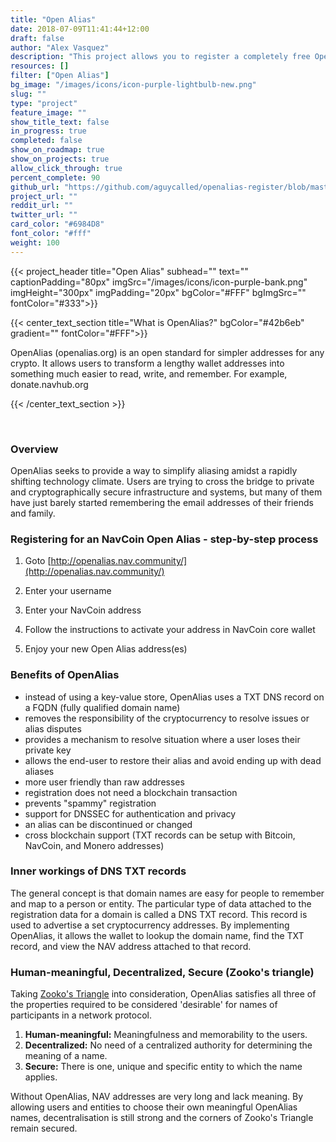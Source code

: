 ```yaml
---
title: "Open Alias"
date: 2018-07-09T11:41:44+12:00
draft: false
author: "Alex Vasquez"
description: "This project allows you to register a completely free OpenAlias address"
resources: []
filter: ["Open Alias"]
bg_image: "/images/icons/icon-purple-lightbulb-new.png"
slug: ""
type: "project"
feature_image: ""
show_title_text: false
in_progress: true
completed: false
show_on_roadmap: true
show_on_projects: true
allow_click_through: true
percent_complete: 90
github_url: "https://github.com/aguycalled/openalias-register/blob/master/views/index.ejs"
project_url: ""
reddit_url: ""
twitter_url: ""
card_color: "#6984D8"
font_color: "#fff"
weight: 100
---
```


{{< project_header
    title="Open Alias"
    subhead=""
    text=""
    captionPadding="80px"
    imgSrc="/images/icons/icon-purple-bank.png"
    imgHeight="300px"
    imgPadding="20px"
    bgColor="#FFF"
    bgImgSrc=""
    fontColor="#333">}}

{{< center_text_section
    title="What is OpenAlias?"
    bgColor="#42b6eb"
    gradient=""
    fontColor="#FFF">}}
    <p>OpenAlias (openalias.org) is an open standard for simpler addresses for any crypto. It allows users to transform a lengthy wallet addresses into something much easier to read, write, and remember. For example, donate.navhub.org</p>
{{< /center_text_section >}}

<br />
<section class="container">

### Overview

OpenAlias seeks to provide a way to simplify aliasing amidst a rapidly shifting technology climate. Users are trying to cross the bridge to private and cryptographically secure infrastructure and systems, but many of them have just barely started remembering the email addresses of their friends and family.

### Registering for an NavCoin Open Alias - step-by-step process

1. Goto [http://openalias.nav.community/](http://openalias.nav.community/)

2. Enter your username

3. Enter your NavCoin address

4. Follow the instructions to activate your address in NavCoin core wallet

5. Enjoy your new Open Alias address(es)

### Benefits of OpenAlias

- instead of using a key-value store, OpenAlias uses a TXT DNS record on a FQDN (fully qualified domain name)
- removes the responsibility of the cryptocurrency to resolve issues or alias disputes
- provides a mechanism to resolve situation where a user loses their private key
- allows the end-user to restore their alias and avoid ending up with dead aliases
- more user friendly than raw addresses
- registration does not need a blockchain transaction
- prevents "spammy" registration
- support for DNSSEC for authentication and privacy
- an alias can be discontinued or changed
- cross blockchain support (TXT records can be setup with Bitcoin, NavCoin, and Monero addresses)

### Inner workings of DNS TXT records

The general concept is that domain names are easy for people to remember and map to a person or entity. The particular type of data attached to the registration data for a domain is called a DNS TXT record. This record is used to advertise a set cryptocurrency addresses. By implementing OpenAlias, it allows the wallet to lookup the domain name, find the TXT record, and view the NAV address attached to that record.

### Human-meaningful, Decentralized, Secure (Zooko's triangle)

Taking [Zooko's Triangle](https://en.wikipedia.org/wiki/Zooko%27s_triangle) into consideration, OpenAlias satisfies all three of the properties required to be considered 'desirable' for names of participants in a network protocol.

1. **Human-meaningful:** Meaningfulness and memorability to the users.
2. **Decentralized:** No need of a centralized authority for determining the meaning of a name.
3. **Secure:** There is one, unique and specific entity to which the name applies.

Without OpenAlias, NAV addresses are very long and lack meaning. By allowing users and entities to choose their own meaningful OpenAlias names, decentralisation is still strong and the corners of Zooko's Triangle remain secured.

<br /><br />

</section>
